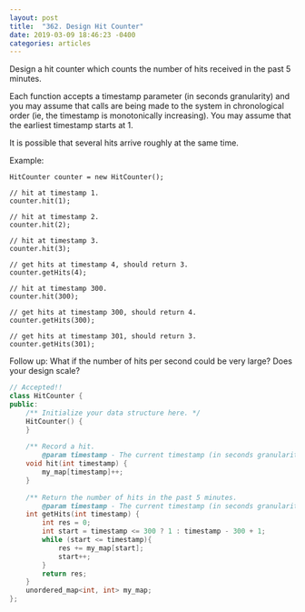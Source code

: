 ```yaml
---
layout: post
title:  "362. Design Hit Counter"
date: 2019-03-09 18:46:23 -0400
categories: articles
---
```

Design a hit counter which counts the number of hits received in the past 5 minutes.

Each function accepts a timestamp parameter (in seconds granularity) and you may assume that calls are being made to the system in chronological order (ie, the timestamp is monotonically increasing). You may assume that the earliest timestamp starts at 1.

It is possible that several hits arrive roughly at the same time.

Example:
```
HitCounter counter = new HitCounter();

// hit at timestamp 1.
counter.hit(1);

// hit at timestamp 2.
counter.hit(2);

// hit at timestamp 3.
counter.hit(3);

// get hits at timestamp 4, should return 3.
counter.getHits(4);

// hit at timestamp 300.
counter.hit(300);

// get hits at timestamp 300, should return 4.
counter.getHits(300);

// get hits at timestamp 301, should return 3.
counter.getHits(301);
```
Follow up:
What if the number of hits per second could be very large? Does your design scale?

```c++
// Accepted!!
class HitCounter {
public:
    /** Initialize your data structure here. */
    HitCounter() {   
    }
    
    /** Record a hit.
        @param timestamp - The current timestamp (in seconds granularity). */
    void hit(int timestamp) {
        my_map[timestamp]++;
    }
    
    /** Return the number of hits in the past 5 minutes.
        @param timestamp - The current timestamp (in seconds granularity). */
    int getHits(int timestamp) {
        int res = 0;
        int start = timestamp <= 300 ? 1 : timestamp - 300 + 1;
        while (start <= timestamp){
            res += my_map[start];
            start++;
        }
        return res;
    }
    unordered_map<int, int> my_map;
};
```